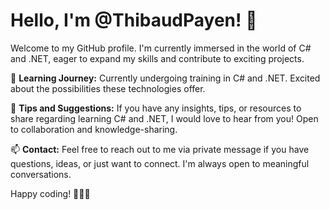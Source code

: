 # Hello, I'm @ThibaudPayen! 👋

Welcome to my GitHub profile. I'm currently immersed in the world of C# and .NET, eager to expand my skills and contribute to exciting projects.

🌱 **Learning Journey:** Currently undergoing training in C# and .NET. Excited about the possibilities these technologies offer.

👀 **Tips and Suggestions:** If you have any insights, tips, or resources to share regarding learning C# and .NET, I would love to hear from you! Open to collaboration and knowledge-sharing.

📫 **Contact:** Feel free to reach out to me via private message if you have questions, ideas, or just want to connect. I'm always open to meaningful conversations.

Happy coding! 👨‍💻✨


